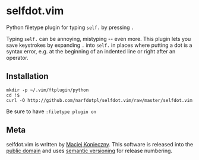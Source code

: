 selfdot.vim
===========

Python filetype plugin for typing `self.` by pressing `.`

Typing `self.` can be annoying, mistyping -- even more.  This plugin
lets you save keystrokes by expanding `.` into `self.` in places where
putting a dot is a syntax error, e.g. at the beginning of an indented
line or right after an operator.


Installation
------------

    mkdir -p ~/.vim/ftplugin/python
    cd !$
    curl -O http://github.com/narfdotpl/selfdot.vim/raw/master/selfdot.vim

Be sure to have `:filetype plugin on`


Meta
----

selfdot.vim is written by [Maciej Konieczny][].  This software is
released into the [public domain][] and uses [semantic versioning][] for
release numbering.

  [Maciej Konieczny]: http://narf.pl/
  [public domain]: http://unlicense.org/
  [semantic versioning]: http://semver.org/
